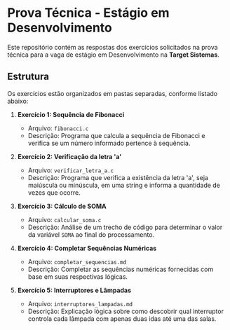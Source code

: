 # Prova Técnica - Estágio em Desenvolvimento

Este repositório contém as respostas dos exercícios solicitados na prova técnica para a vaga de estágio em Desenvolvimento na **Target Sistemas**.

## Estrutura

Os exercícios estão organizados em pastas separadas, conforme listado abaixo:

1. **Exercício 1: Sequência de Fibonacci**
   - Arquivo: `fibonacci.c`
   - Descrição: Programa que calcula a sequência de Fibonacci e verifica se um número informado pertence à sequência.

2. **Exercício 2: Verificação da letra 'a'**
   - Arquivo: `verificar_letra_a.c`
   - Descrição: Programa que verifica a existência da letra 'a', seja maiúscula ou minúscula, em uma string e informa a quantidade de vezes que ocorre.

3. **Exercício 3: Cálculo de SOMA**
   - Arquivo: `calcular_soma.c`
   - Descrição: Análise de um trecho de código para determinar o valor da variável `SOMA` ao final do processamento.

4. **Exercício 4: Completar Sequências Numéricas**
   - Arquivo: `completar_sequencias.md`
   - Descrição: Completar as sequências numéricas fornecidas com base em suas respectivas lógicas.

5. **Exercício 5: Interruptores e Lâmpadas**
   - Arquivo: `interruptores_lampadas.md`
   - Descrição: Explicação lógica sobre como descobrir qual interruptor controla cada lâmpada com apenas duas idas até uma das salas.
